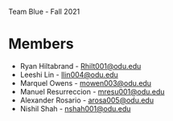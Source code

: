 Team Blue - Fall 2021

# Members

  - Ryan Hiltabrand - Rhilt001@odu.edu
  - Leeshi Lin - llin004@odu.edu
  - Marquel Owens - mowen003@odu.edu
  - Manuel Resurreccion - mresu001@odu.edu
  - Alexander Rosario - arosa005@odu.edu
  - Nishil Shah - nshah001@odu.edu
